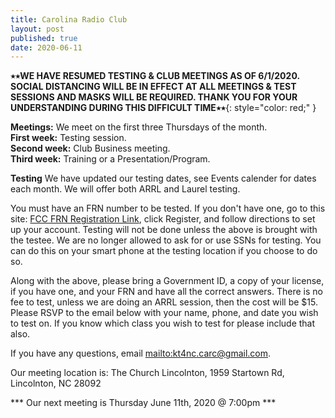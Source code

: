 ```yaml
---
title: Carolina Radio Club
layout: post
published: true
date: 2020-06-11
---
```


**٭٭WE HAVE RESUMED TESTING & CLUB MEETINGS AS OF 6/1/2020.  SOCIAL DISTANCING WILL BE IN EFFECT AT ALL MEETINGS & TEST SESSIONS AND MASKS WILL BE REQUIRED.  THANK YOU FOR YOUR UNDERSTANDING DURING THIS DIFFICULT TIME٭٭**{: style="color: red;" }


**Meetings:**  We meet on the first three Thursdays of the month.  
**First week:** Testing session.  
**Second week:** Club Business meeting.  
**Third week:** Training or a Presentation/Program.  
             
**Testing** We have updated our testing dates, see Events calender for dates each month. We will offer both ARRL and Laurel testing.

You must have an FRN number to be tested. If you don't have one, go to this site: [FCC FRN Registration Link](https://www.fcc.gov/wireless/support/universal-licensing-system-uls-resources/getting-fcc-registration-number-frn), click Register, and follow directions to set up your account. Testing will not be done unless the above is brought with the testee. We are no longer allowed to ask for or use SSNs for testing. You can do this on your smart phone at the testing location if you choose to do so.

Along with the above, please bring a Government ID, a copy of your license, if you have one, and your FRN and have all the correct answers. There is no fee to test, unless we are doing an ARRL session, then the cost will be $15. Please RSVP to the email below with your name, phone, and date you wish to test on. If you know which class you wish to test for please include that also. 

If you have any questions, email <mailto:kt4nc.carc@gmail.com>.

Our meeting location is: The Church Lincolnton, 1959 Startown Rd, Lincolnton, NC 28092


*** Our next meeting is Thursday June 11th, 2020 @ 7:00pm ***
